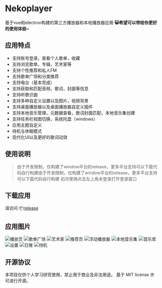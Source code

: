 # Nekoplayer
基于vue和electron构建的第三方播放器和本地播放器应用
**😺希望可以带给你更好的使用体验~**

## 应用特点
- 支持账号登录，查看个人歌单，收藏
- 支持浏览歌单，专辑，艺术家等
- 支持个性推荐和私人FM
- 支持歌单广场和分类推荐
- 支持电台（基本完成）
- 支持获取和匹配音频，歌词，封面等信息
- 支持听歌识曲
- 支持多种自定义设置以及图片，视频背景
- 支持桌面播放器以及桌面播放器自定义插件
- 支持本地音乐管理，元数据查看，歌词封面匹配，本地音乐集创建
- 支持任务栏视图切换，系统托盘（windows）
- 应用主题自定义
- 待机与休眠模式
- 现代化UI以及更好的歌词动效

## 使用说明
> 由于开发限制，仅构建了window平台的release，更多平台支持可以下载代码自行构建由于开发限制，仅构建了window平台的release，更多平台支持可以下载代码自行构建
> 初次使用点击左上角未登录打开登录窗口

## 下载应用
请访问 📦[release](https://github.com/kiyonya/Nekoplayer/release)

## 应用图片
![播放页](https://github.com/kiyonya/Nekoplayer/blob/master/images/player.png)
![歌单广场](https://github.com/kiyonya/Nekoplayer/blob/master/images/playlist.png)
![艺术家](https://github.com/kiyonya/Nekoplayer/blob/master/images/artist.png)
![推荐页](https://github.com/kiyonya/Nekoplayer/blob/master/images/recommend.png)
![浮动播放器](https://github.com/kiyonya/Nekoplayer/blob/master/images/desktop_player.png)
![本地音乐集](https://github.com/kiyonya/Nekoplayer/blob/master/images/localmusic.png)
![音乐库](https://github.com/kiyonya/Nekoplayer/blob/master/images/library.png)
![设置](https://github.com/kiyonya/Nekoplayer/blob/master/images/setting.png)
![日推](https://github.com/kiyonya/Nekoplayer/blob/master/images/daily.png)
![待机](https://github.com/kiyonya/Nekoplayer/blob/master/images/standby.png)


## 开源协议
本项目仅供个人学习研究使用，禁止用于商业及非法用途。
基于 MIT license 许可进行开源。


